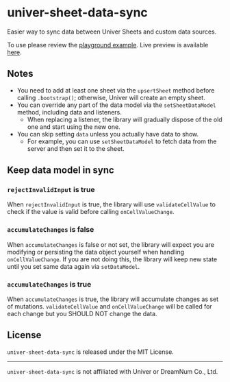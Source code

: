 # univer-sheet-data-sync

Easier way to sync data between Univer Sheets and custom data sources.

To use please review the [playground example](https://github.com/utyfua/univer-sheet-data-sync/blob/master/playground/main.ts).
Live preview is available [here](https://utyfua.github.io/univer-sheet-data-sync/).

## Notes

- You need to add at least one sheet via the `upsertSheet` method before calling `.bootstrap()`;
  otherwise, Univer will create an empty sheet.
- You can override any part of the data model via the `setSheetDataModel` method, including data and listeners.
  - When replacing a listener, the library will gradually dispose of the old one and start using the new one.
- You can skip setting `data` unless you actually have data to show. 
  - For example, you can use `setSheetDataModel` to fetch data from the server and then set it to the sheet.

## Keep data model in sync

### `rejectInvalidInput` is true

When `rejectInvalidInput` is true, the library will use `validateCellValue` to check if the value is valid before 
calling `onCellValueChange`.

### `accumulateChanges` is false

When `accumulateChanges` is false or not set, the library will expect you are modifying 
or persisting the data object yourself when handling `onCellValueChange`.
If you are not doing this, the library will keep new state until you set same data again via `setDataModel`.

### `accumulateChanges` is true

When `accumulateChanges` is true, the library will accumulate changes as set of mutations.
`validateCellValue` and `onCellValueChange` will be called for each change but you SHOULD NOT change the data.

## License

`univer-sheet-data-sync` is released under the MIT License.

---

`univer-sheet-data-sync` is not affiliated with Univer or DreamNum Co., Ltd.

